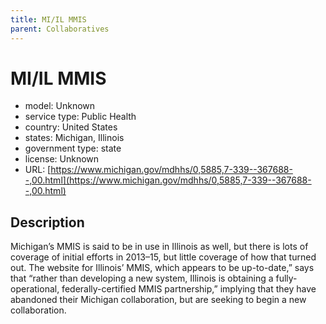 ```yaml
---
title: MI/IL MMIS
parent: Collaboratives
---
```


# MI/IL MMIS

- model: Unknown
- service type: Public Health
- country: United States
- states: Michigan, Illinois
- government type: state
- license: Unknown
- URL: [https://www.michigan.gov/mdhhs/0,5885,7-339--367688--,00.html](https://www.michigan.gov/mdhhs/0,5885,7-339--367688--,00.html)

## Description
Michigan’s MMIS is said to be in use in Illinois as well, but there is lots of coverage of initial efforts in 2013–15, but little coverage of how that turned out. The website for Illinois’ MMIS, which appears to be up-to-date,” says that “rather than developing a new system, Illinois is obtaining a fully-operational, federally-certified MMIS partnership,” implying that they have abandoned their Michigan collaboration, but are seeking to begin a new collaboration.
